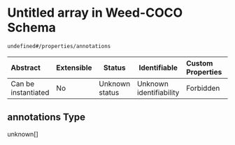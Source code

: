 # Untitled array in Weed-COCO Schema

```txt
undefined#/properties/annotations
```




| Abstract            | Extensible | Status         | Identifiable            | Custom Properties | Additional Properties | Access Restrictions | Defined In                                                    |
| :------------------ | ---------- | -------------- | ----------------------- | :---------------- | --------------------- | ------------------- | ------------------------------------------------------------- |
| Can be instantiated | No         | Unknown status | Unknown identifiability | Forbidden         | Allowed               | none                | [main.schema.json\*](main.schema.json "open original schema") |

## annotations Type

unknown\[]

